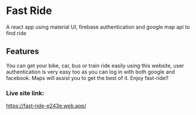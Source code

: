 # Fast Ride

A react app using material UI, firebase authentication and google map api to find ride

## Features

You can get your bike, car, bus or train ride easily using this website, user authentication is very easy too as you can log in with both google and facebook. Maps will assist you to get the best of it. Enjoy fast-ride!! 

### Live site link: 
https://fast-ride-e243e.web.app/



